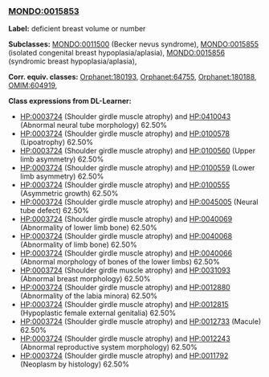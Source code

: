 
### [MONDO:0015853](http://purl.obolibrary.org/obo/MONDO_0015853)
**Label:** deficient breast volume or number

**Subclasses:** [MONDO:0011500](http://purl.obolibrary.org/obo/MONDO_0011500) (Becker nevus syndrome), [MONDO:0015855](http://purl.obolibrary.org/obo/MONDO_0015855) (isolated congenital breast hypoplasia/aplasia), [MONDO:0015856](http://purl.obolibrary.org/obo/MONDO_0015856) (syndromic breast hypoplasia/aplasia), 

**Corr. equiv. classes:** [Orphanet:180193](http://www.orpha.net/ORDO/Orphanet_180193), [Orphanet:64755](http://www.orpha.net/ORDO/Orphanet_64755), [Orphanet:180188](http://www.orpha.net/ORDO/Orphanet_180188), [OMIM:604919](http://purl.obolibrary.org/obo/OMIM_604919), 

**Class expressions from DL-Learner:**

- [HP:0003724](http://purl.obolibrary.org/obo/HP_0003724) (Shoulder girdle muscle atrophy) and [HP:0410043](http://purl.obolibrary.org/obo/HP_0410043) (Abnormal neural tube morphology) 62.50%
- [HP:0003724](http://purl.obolibrary.org/obo/HP_0003724) (Shoulder girdle muscle atrophy) and [HP:0100578](http://purl.obolibrary.org/obo/HP_0100578) (Lipoatrophy) 62.50%
- [HP:0003724](http://purl.obolibrary.org/obo/HP_0003724) (Shoulder girdle muscle atrophy) and [HP:0100560](http://purl.obolibrary.org/obo/HP_0100560) (Upper limb asymmetry) 62.50%
- [HP:0003724](http://purl.obolibrary.org/obo/HP_0003724) (Shoulder girdle muscle atrophy) and [HP:0100559](http://purl.obolibrary.org/obo/HP_0100559) (Lower limb asymmetry) 62.50%
- [HP:0003724](http://purl.obolibrary.org/obo/HP_0003724) (Shoulder girdle muscle atrophy) and [HP:0100555](http://purl.obolibrary.org/obo/HP_0100555) (Asymmetric growth) 62.50%
- [HP:0003724](http://purl.obolibrary.org/obo/HP_0003724) (Shoulder girdle muscle atrophy) and [HP:0045005](http://purl.obolibrary.org/obo/HP_0045005) (Neural tube defect) 62.50%
- [HP:0003724](http://purl.obolibrary.org/obo/HP_0003724) (Shoulder girdle muscle atrophy) and [HP:0040069](http://purl.obolibrary.org/obo/HP_0040069) (Abnormality of lower limb bone) 62.50%
- [HP:0003724](http://purl.obolibrary.org/obo/HP_0003724) (Shoulder girdle muscle atrophy) and [HP:0040068](http://purl.obolibrary.org/obo/HP_0040068) (Abnormality of limb bone) 62.50%
- [HP:0003724](http://purl.obolibrary.org/obo/HP_0003724) (Shoulder girdle muscle atrophy) and [HP:0040066](http://purl.obolibrary.org/obo/HP_0040066) (Abnormal morphology of bones of the lower limbs) 62.50%
- [HP:0003724](http://purl.obolibrary.org/obo/HP_0003724) (Shoulder girdle muscle atrophy) and [HP:0031093](http://purl.obolibrary.org/obo/HP_0031093) (Abnormal breast morphology) 62.50%
- [HP:0003724](http://purl.obolibrary.org/obo/HP_0003724) (Shoulder girdle muscle atrophy) and [HP:0012880](http://purl.obolibrary.org/obo/HP_0012880) (Abnormality of the labia minora) 62.50%
- [HP:0003724](http://purl.obolibrary.org/obo/HP_0003724) (Shoulder girdle muscle atrophy) and [HP:0012815](http://purl.obolibrary.org/obo/HP_0012815) (Hypoplastic female external genitalia) 62.50%
- [HP:0003724](http://purl.obolibrary.org/obo/HP_0003724) (Shoulder girdle muscle atrophy) and [HP:0012733](http://purl.obolibrary.org/obo/HP_0012733) (Macule) 62.50%
- [HP:0003724](http://purl.obolibrary.org/obo/HP_0003724) (Shoulder girdle muscle atrophy) and [HP:0012243](http://purl.obolibrary.org/obo/HP_0012243) (Abnormal reproductive system morphology) 62.50%
- [HP:0003724](http://purl.obolibrary.org/obo/HP_0003724) (Shoulder girdle muscle atrophy) and [HP:0011792](http://purl.obolibrary.org/obo/HP_0011792) (Neoplasm by histology) 62.50%


